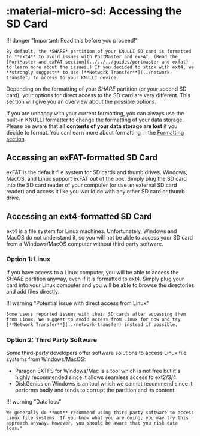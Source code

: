 # :material-micro-sd: Accessing the SD Card

!!! danger "Important: Read this before you proceed!"

    By default, the *SHARE* partition of your KNULLI SD card is formatted to **ext4** to avoid issues with PortMaster and exFAT. (Read the [PortMaster and exFAT section](../../../guides/portmaster-and-exfat) to learn more about the issues.) If you decided to stick with ext4, we **strongly suggest** to use [**Network Transfer**](../network-transfer) to access to your KNULLI device.

Depending on the formatting of your *SHARE* partition (or your second SD card), your options for direct access to the SD card are very different. This section will give you an overview about the possible options.

If you are unhappy with your current formatting, you can always use the built-in KNULLI formatter to change the formatting of your data storage. Please be aware that **all contents of your data storage are lost** if you decide to format. You canl earn more about formatting in the [Formatting section](../formatting).

## Accessing an exFAT-formatted SD Card

exFAT is the default file system for SD cards and thumb drives. Windows, MacOS, and Linux support exFAT out of the box. Simply plug the SD card into the SD card reader of your computer (or use an external SD card reader) and access it like you would do with any other SD card or thumb drive.

## Accessing an ext4-formatted SD Card

ext4 is a file system for Linux machines. Unfortunately, Windows and MacOS do not understand it, so you will not be able to access your SD card from a Windows/MacOS computer without third party software.

### Option 1: Linux

If you have access to a Linux computer, you will be able to access the *SHARE* partition anyway, even if it is formatted to ext4. Simply plug your card into your Linux computer and you will be able to browse the directories and add files directly.

!!! warning "Potential issue with direct access from Linux"

    Some users reported issues with their SD cards after accessing them from Linux. We suggest to avoid access from Linux for now and try [**Network Transfer**](../network-transfer) instead if possible.

### Option 2: Third Party Software

Some third-party developers offer software solutions to access Linux file systems from Windows/MacOS:

* Paragon EXTFS for Windows/Mac is a tool which is not free but it's highly recommended since it allows seamless access to ext2/3/4.
* DiskGenius on Windows is an tool which we cannot recommend since it performs badly and tends to corrupt the partition and its content.

!!! warning "Data loss"

    We generally do **not** recommend using third party software to access Linux file systems. If you know what you are doing, you may try this approach anyway. However, you should be aware that you risk data loss."
